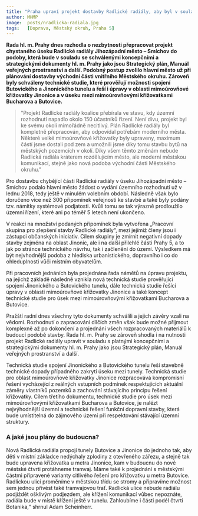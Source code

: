 ```yaml
---
title: "Praha upraví projekt dostavby Radlické radiály, aby byl v souladu se schválenými koncepčními dokumenty"
author: MHMP
image: 	posts/nradlicka-radiala.jpg
tags:   [Doprava, Městský okruh, Praha 5]
---
```


**Rada hl. m. Prahy dnes rozhodla o nezbytnosti přepracovat projekt chystaného úseku Radlické radiály Jihozápadní město – Smíchov do podoby, která bude v souladu se schválenými koncepčními a strategickými dokumenty hl. m. Prahy jako jsou Strategický plán, Manuál veřejných prostranství a další. Podobný postup zvolilo hlavní město už při plánování dostavby východní části vnitřního Městského okruhu. Zároveň byly schváleny technické studie, které prověřují možnosti spojení Butovického a Jinonického tunelu a řeší i úpravy v oblasti mimoúrovňové křižovatky Jinonice a v úseku mezi mimoúrovňovými křižovatkami Bucharova a Butovice.**

>"Projekt Radlické radiály koalice přebírala ve stavu, kdy územní rozhodnutí napadlo okolo 150 účastníků řízení. Není divu, projekt byl ke svému okolí mimořádně necitlivý. Plán Radlické radiály byl kompletně přepracován, aby odpovídal potřebám moderního města. Některé velké mimoúrovňové křižovatky byly upraveny, maximum částí jsme dostali pod zem a umožnili jsme díky tomu stavbu bytů na městských pozemcích v okolí. Díky všem těmto změnám nebude Radlická radiála kráterem rozdělujícím město, ale moderní městskou komunikací, stejně jako nová podoba východní části Městského okruhu."

Pro dostavbu chybějící části Radlické radiály v úseku Jihozápadní město – Smíchov podalo hlavní město žádost o vydání územního rozhodnutí už v lednu 2018, tedy ještě v minulém volebním období. Následně však bylo doručeno více než 300 připomínek veřejnosti ke stavbě a také byly podány tzv. námitky systémové podjatosti. Kvůli tomu se tak výrazně prodloužilo územní řízení, které ani po téměř 5 letech není ukončeno.

V reakci na množství podaných připomínek byla vytvořena „Pracovní skupina pro zlepšení stavby Radlické radiály“, mezi jejímiž členy jsou i zástupci občanských iniciativ. Cílem skupiny je zmírnit negativní dopady stavby zejména na oblast Jinonic, ale i na další přilehlé části Prahy 5, a to jak po stránce technického návrhu, tak i začlenění do území. Výsledkem má být nejvhodnější podoba z hlediska urbanistického, dopravního i co do ohleduplnosti vůči místním obyvatelům.

Při pracovních jednáních byla projednána řada námětů na úpravu projektu, na jejichž základě následně vznikla nová technická studie prověřující spojení Jinonického a Butovického tunelu, dále technická studie řešící úpravy v oblasti mimoúrovňové křižovatky Jinonice a také koncept technické studie pro úsek mezi mimoúrovňovými křižovatkami Bucharova a Butovice.

Pražští radní dnes všechny tyto dokumenty schválili a jejich závěry vzali na vědomí. Rozhodnutí o zapracování dílčích změn však bude možné přijmout komplexně až po dokončení a projednání všech rozpracovaných materiálů k budoucí podobě stavby. Rada hl. m. Prahy se zároveň shodla i na nutnosti projekt Radlické radiály upravit v souladu s platnými koncepčními a strategickými dokumenty hl. m. Prahy jako jsou Strategický plán, Manuál veřejných prostranství a další.

Technická studie spojení Jinonického a Butovického tunelu řeší stavebně technické dopady případného zakrytí úseku mezi tunely. Technická studie pro oblast mimoúrovňové křižovatky Jinonice rozpracovává kompromisní řešení vycházející z reálných vstupních podmínek respektujících aktuální záměry vlastníků pozemků a zachování stávajícího principu řešení křižovatky. Cílem třetího dokumentu, technické studie pro úsek mezi mimoúrovňovými křižovatkami Bucharova a Butovice, je nalézt nejvýhodnější územní a technické řešení funkční dopravní stavby, která bude umístitelná do zájmového území při respektování stávající územní struktury.

### A jaké jsou plány do budoucna?
Nová Radlická radiála propojí tunely Butovice a Jinonice do jednoho tak, aby děti v místní základce nedýchaly zplodiny z otevřeného zářezu, a stejně tak bude upravena křižovatka u metra Jinonice, kam v budoucnu do nové městské čtvrti protáhneme tramvaj. Máme také k projednání s městskými částmi připravené varianty citlivého řešení pro křižovatku u metra Butovice. Radlickou ulici proměníme v městskou třídu se stromy a připravíme možnost sem jednou přivést také tramvajovou trať. Radlická ulice nebude radiálu podjíždět ošklivým podjezdem, ale křížení komunikací vůbec nepoznáte, radiála bude v místě křížení ještě v tunelu. Zahloubíme i části podél čtvrti Botanika,“ shrnul Adam Scheinherr.